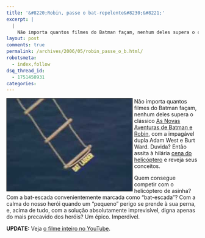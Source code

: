 ```yaml
---
title: '&#8220;Robin, passe o bat-repelente&#8230;&#8221;'
excerpt: |
  |
    Não importa quantos filmes do Batman façam, nenhum deles supera o clássico As Novas Aventuras de Batman e Robin, com a impagável dupla Adam West e Burt Ward. Duvida? Então assita à hilária cena do helicóptero e reveja seus conceitos....
layout: post
comments: true
permalink: /archives/2006/05/robin_passe_o_b.html/
robotsmeta:
  - index,follow
dsq_thread_id:
  - 1751450931
categories:
---
```

<img title="Não basta ter a escada, tem que colocar o nome..." src="/archives/img/bat_escada.jpg" width="329" height="243" align="left" style="margin-right:4px" border=1 />Não importa quantos filmes do Batman façam, nenhum deles supera o clássico [As Novas Aventuras de Batman e Robin][1], com a impagável dupla Adam West e Burt Ward. Duvida? Então assita à hilária [cena do helicóptero][2] e reveja seus conceitos.

Quem consegue competir com o helicóptero de asinha? Com a bat-escada convenientemente marcada como &#8220;bat-escada&#8221;? Com a calma do nosso herói quando um &#8220;pequeno&#8221; perigo se prende à sua perna, e, acima de tudo, com a solução absolutamente imprevisível, digna apenas do mais precavido dos heróis? Um épico. Imperdível.

**UPDATE:** Veja [o filme inteiro no YouTube][3].

 [1]: http://en.wikipedia.org/wiki/Batman_%281966_movie%29
 [2]: http://www.youtube.com/watch?v=X0UJaprpxrk&#038;search=batman%201966
 [3]: http://www.youtube.com/watch?v=4iCFAA_yM00
